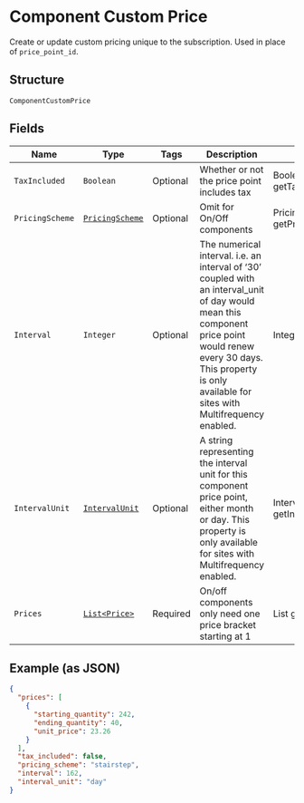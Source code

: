 
# Component Custom Price

Create or update custom pricing unique to the subscription. Used in place of `price_point_id`.

## Structure

`ComponentCustomPrice`

## Fields

| Name | Type | Tags | Description | Getter | Setter |
|  --- | --- | --- | --- | --- | --- |
| `TaxIncluded` | `Boolean` | Optional | Whether or not the price point includes tax | Boolean getTaxIncluded() | setTaxIncluded(Boolean taxIncluded) |
| `PricingScheme` | [`PricingScheme`](../../doc/models/pricing-scheme.md) | Optional | Omit for On/Off components | PricingScheme getPricingScheme() | setPricingScheme(PricingScheme pricingScheme) |
| `Interval` | `Integer` | Optional | The numerical interval. i.e. an interval of ‘30’ coupled with an interval_unit of day would mean this component price point would renew every 30 days. This property is only available for sites with Multifrequency enabled. | Integer getInterval() | setInterval(Integer interval) |
| `IntervalUnit` | [`IntervalUnit`](../../doc/models/interval-unit.md) | Optional | A string representing the interval unit for this component price point, either month or day. This property is only available for sites with Multifrequency enabled. | IntervalUnit getIntervalUnit() | setIntervalUnit(IntervalUnit intervalUnit) |
| `Prices` | [`List<Price>`](../../doc/models/price.md) | Required | On/off components only need one price bracket starting at 1 | List<Price> getPrices() | setPrices(List<Price> prices) |

## Example (as JSON)

```json
{
  "prices": [
    {
      "starting_quantity": 242,
      "ending_quantity": 40,
      "unit_price": 23.26
    }
  ],
  "tax_included": false,
  "pricing_scheme": "stairstep",
  "interval": 162,
  "interval_unit": "day"
}
```

